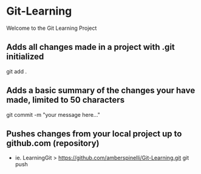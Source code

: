 ﻿# Git-Learning
Welcome to the Git Learning Project

## Adds all changes made in a project with .git initialized 
git add .

## Adds a basic summary of the changes your have made, limited to 50 characters
git commit -m "your message here..."

## Pushes changes from your local project up to github.com (repository) 
- ie. LearningGit > https://github.com/amberspinelli/Git-Learning.git
git push